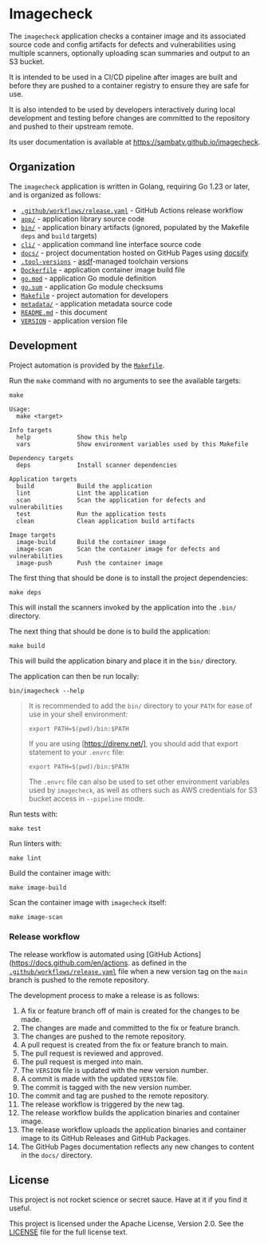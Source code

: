 # Imagecheck

The `imagecheck` application checks a container image and its associated source
code and config artifacts for defects and vulnerabilities using multiple
scanners, optionally uploading scan summaries and output to an S3 bucket.

It is intended to be used in a CI/CD pipeline after images are built and before
they are pushed to a container registry to ensure they are safe for use.

It is also intended to be used by developers interactively during local
development and testing before changes are committed to the repository and
pushed to their upstream remote.

Its user documentation is available at https://sambatv.github.io/imagecheck.

## Organization

The `imagecheck` application is written in Golang, requiring Go 1.23 or later,
and is organized as follows:

* [`.github/workflows/release.yaml`](.github/workflows/release.yaml) - GitHub Actions release workflow
* [`app/`](app) - application library source code
* [`bin/`](bin) - application binary artifacts (ignored, populated by the Makefile `deps` and `build` targets)
* [`cli/`](cli) - application command line interface source code
* [`docs/`](docs) - project documentation hosted on GitHub Pages using [docsify](https://docsify.js.org/)
* [`.tool-versions`](.tool-versions) - [asdf](https://asdf-vm.com/)-managed toolchain versions
* [`Dockerfile`](Dockerfile) - application container image build file
* [`go.mod`](go.mod) - application Go module definition
* [`go.sum`](go.sum) - application Go module checksums
* [`Makefile`](Makefile) - project automation for developers
* [`metadata/`](metadata) - application metadata source code
* [`README.md`](README.md) - this document
* [`VERSION`](VERSION) - application version file

## Development

Project automation is provided by the [`Makefile`](Makefile).

Run the `make` command with no arguments to see the available targets:

```shell
make

Usage:
  make <target>

Info targets
  help             Show this help
  vars             Show environment variables used by this Makefile

Dependency targets
  deps             Install scanner dependencies

Application targets
  build            Build the application
  lint             Lint the application
  scan             Scan the application for defects and vulnerabilities
  test             Run the application tests
  clean            Clean application build artifacts

Image targets
  image-build      Build the container image
  image-scan       Scan the container image for defects and vulnerabilities
  image-push       Push the container image
```

The first thing that should be done is to install the project dependencies:

```shell
make deps
```

This will install the scanners invoked by the application into the `.bin/`
directory.

The next thing that should be done is to build the application:

```shell
make build
```

This will build the application binary and place it in the `bin/` directory.

The application can then be run locally:

```shell
bin/imagecheck --help
```

> It is recommended to add the `bin/` directory to your `PATH` for ease of use
> in your shell environment:
> 
> ```shell
> export PATH=$(pwd)/bin:$PATH
> ```
> 
> If you are using [https://direnv.net/], you should add that export statement
> to your `.envrc` file:
> 
> ```shell
> export PATH=$(pwd)/bin:$PATH
> ```
> 
> The `.envrc` file can also be used to set other environment variables used by
> `imagecheck`, as well as others such as AWS credentials for S3 bucket access in
> `--pipeline` mode.

Run tests with:

```shell
make test
```

Run linters with:

```shell
make lint
```

Build the container image with:

```shell
make image-build
```

Scan the container image with `imagecheck` itself:

```shell
make image-scan
```

### Release workflow

The release workflow is automated using [GitHub Actions](https://docs.github.com/en/actions.
as defined in the [`.github/workflows/release.yaml`](.github/workflows/release.yaml)
file when a new version tag on the `main` branch is pushed to the remote repository.

The development process to make a release is as follows:

1. A fix or feature branch off of main is created for the changes to be made.
2. The changes are made and committed to the fix or feature branch.
3. The changes are pushed to the remote repository.
4. A pull request is created from the fix or feature branch to main.
5. The pull request is reviewed and approved.
6. The pull request is merged into main.
7. The `VERSION` file is updated with the new version number.
8. A commit is made with the updated `VERSION` file.
9. The commit is tagged with the new version number.
10. The commit and tag are pushed to the remote repository.
11. The release workflow is triggered by the new tag.
12. The release workflow builds the application binaries and container image.
13. The release workflow uploads the application binaries and container image to
    its GitHub Releases and GitHub Packages.
14. The GitHub Pages documentation reflects any new changes to content in the
    `docs/` directory.

## License

This project is not rocket science or secret sauce. Have at it if you find it useful.

This project is licensed under the Apache License, Version 2.0. See the
[LICENSE](LICENSE) file for the full license text.
